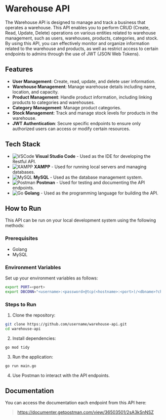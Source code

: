 # Warehouse API

The Warehouse API is designed to manage and track a business that operates a warehouse. This API enables you to perform CRUD (Create, Read, Update, Delete) operations on various entities related to warehouse management, such as users, warehouses, products, categories, and stock. By using this API, you can effectively monitor and organize information related to the warehouse and products, as well as restrict access to certain endpoints to admins through the use of JWT (JSON Web Tokens).

## Features
- **User Management**: Create, read, update, and delete user information.
- **Warehouse Management**: Manage warehouse details including name, location, and capacity.
- **Product Management**: Handle product information, including linking products to categories and warehouses.
- **Category Management**: Manage product categories.
- **Stock Management**: Track and manage stock levels for products in the warehouse.
- **JWT Authentication**: Secure specific endpoints to ensure only authorized users can access or modify certain resources.

## Tech Stack
- ![VSCode](https://img.shields.io/badge/VSCode-0078D4?style=for-the-badge&logo=visual%20studio%20code&logoColor=white) **Visual Studio Code** - Used as the IDE for developing the Restful API.
- ![XAMPP](https://img.shields.io/badge/Xampp-F37623?style=for-the-badge&logo=xampp&logoColor=white) **XAMPP** - Used for running local servers and managing databases.
- ![MySQL](https://img.shields.io/badge/MySQL-005C84?style=for-the-badge&logo=mysql&logoColor=white) **MySQL** - Used as the database management system.
- ![Postman](https://img.shields.io/badge/Postman-FF6C37?style=for-the-badge&logo=Postman&logoColor=white) **Postman** - Used for testing and documenting the API endpoints.
- ![Go](https://img.shields.io/badge/Go-00ADD8?style=for-the-badge&logo=go&logoColor=white) **Golang** - Used as the programming language for building the API.

## How to Run
This API can be run on your local development system using the following methods:

### Prerequisites
- Golang
- MySQL

### Environment Variables
Set up your environment variables as follows:
```bash
export PORT=<port>
export DBCONN="<username>:<password>@tcp(<hostname>:<port>)/<dbname>?charset=utf8&parseTime=True&loc=Local"
```

### Steps to Run
1. Clone the repository:
```bash
git clone https://github.com/username/warehouse-api.git
cd warehouse-api
```
2. Install dependencies:
```bash
go mod tidy
```
3. Run the application:
```bash
go run main.go
```
4. Use Postman to interact with the API endpoints.


## Documentation
You can access the documentation each endpoint from this API here:
> https://documenter.getpostman.com/view/36503501/2sA3kSnNSZ
